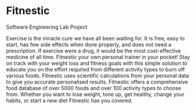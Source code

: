 # Fitnestic
Software Engineering Lab Project


Exercise is the miracle cure we have all been waiting for. It is free, easy to start, has few side effects when done properly, and does not need a prescription. If exercise were a drug, it would be the most cost-effective medicine of all time. Fitnestic your own personal trainer in your pocket! Stay on track with your weight loss and fitness goals with this simple solution to educate you on the effort required from different activity types to burn off various foods. Fitnestic uses scientific calculations from your personal data to give you accurate personalised results. Fitnestic offers a comprehensive food database of over 5000 foods and over 100 activity types to choose from. Whether you want to lose weight, tone up, get healthy, change your habits, or start a new diet Fitnestic has you covered. 
